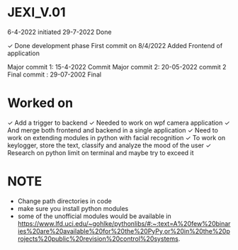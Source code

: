 # JEXI_V.01
6-4-2022 initiated
29-7-2022 Done

✓ Done development phase 
First commit on 8/4/2022 Added Frontend of application


Major commit 1: 15-4-2022 Commit 
Major commit 2: 20-05-2022 commit 2
Final commit  : 29-07-2002 Final

# Worked on 
✓ Add a trigger to backend 
✓ Needed to work on wpf camera application 
✓ And merge both frontend and backend in a single application 
✓ Need to work on extending modules in python with facial recognition 
✓ To work on keylogger, store the text, classify and analyze the mood of the user
✓ Research on python limit on terminal and maybe try to exceed it 

# NOTE

* Change path directories in code 
* make sure you install python modules
* some of the unofficial modules would be available in https://www.lfd.uci.edu/~gohlke/pythonlibs/#:~:text=A%20few%20binaries%20are%20available%20for%20the%20PyPy,or%20in%20the%20projects%20public%20revision%20control%20systems.
